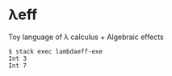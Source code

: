 λeff
=== 

Toy language of λ calculus + Algebraic effects

```shell-session
$ stack exec lambdaeff-exe
Int 3
Int 7
```

